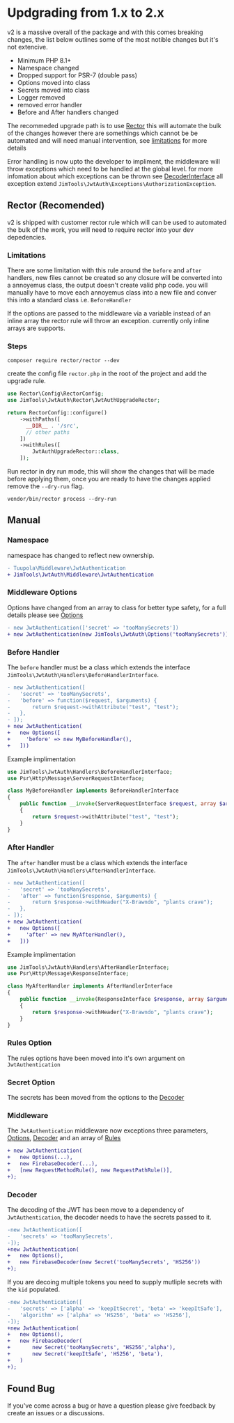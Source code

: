 # Updgrading from 1.x to 2.x

v2 is a massive overall of the package and with this comes breaking changes, the list below outlines some of the most
notible changes but it's not extencive.

- Minimum PHP 8.1+
- Namespace changed
- Dropped support for PSR-7 (double pass)
- Options moved into class
- Secrets moved into class
- Logger removed
- removed error handler
- Before and After handlers changed

The recommeded upgrade path is to use [Rector](https://github.com/rectorphp/rector) this will automate the bulk of the
changes however there are somethings which cannot be be automated and will need manual intervention, see
[limitations](#limitations) for more details

Error handling is now upto the developer to impliment, the middleware will throw exceptions which need to
be handled at the global level. for more infomation about which exceptions can be thrown see
[DecoderInterface](./src/Decoder/DecoderInterface.php) all exception extend
`JimTools\JwtAuth\Exceptions\AuthorizationException`.

## Rector (Recomended)

v2 is shipped with customer rector rule which will can be used to automated the bulk of the work, you will need to
require rector into your dev depedencies.

### Limitations

There are some limitation with this rule around the `before` and `after` handlers, new files cannot be created so any
closure will be converted into a annoyemus class, the output doesn't create valid php code. you will manually have to
move each annoyemus class into a new file and conver this into a standard class i.e. `BeforeHandler`

If the options are passed to the middleware via a variable instead of an inline array the rector rule will throw an
exception. currently only inline arrays are supports.

### Steps


```shell
composer require rector/rector --dev
```

create the config file `rector.php` in the root of the project and add the upgrade rule.

```php
use Rector\Config\RectorConfig;
use JimTools\JwtAuth\Rector\JwtAuthUpgradeRector;

return RectorConfig::configure()
    ->withPaths([
      __DIR__ . '/src',
      // other paths
    ])
    ->withRules([
        JwtAuthUpgradeRector::class,
    ]);
```

Run rector in dry run mode, this will show the changes that will be made before applying them, once you are ready to
have the changes applied remove the `--dry-run` flag.

```shell
vendor/bin/rector process --dry-run
```

## Manual

### Namespace

namespace has changed to reflect new ownership.

```diff
- Tuupola\Middleware\JwtAuthentication
+ JimTools\JwtAuth\Middleware\JwtAuthentication
```

### Middleware Options

Options have changed from an array to class for better type safety, for a full details please see
[Options](./src/Options.php)

```diff
- new JwtAuthentication(['secret' => 'tooManySecrets'])
+ new JwtAuthentication(new JimTools\JwtAuth\Options('tooManySecrets'))
```

### Before Handler

The `before` handler must be a class which extends the interface `JimTools\JwtAuth\Handlers\BeforeHandlerInterface`.

```diff
- new JwtAuthentication([
-   'secret' => 'tooManySecrets',
-   'before' => function($request, $arguments) {
-       return $request->withAttribute("test", "test");
-   },
- ]);
+ new JwtAuthentication(
+   new Options([
+     'before' => new MyBeforeHandler(),
+   ]))
```

Example implimentation

```php
use JimTools\JwtAuth\Handlers\BeforeHandlerInterface;
use Psr\Http\Message\ServerRequestInterface;

class MyBeforeHandler implements BeforeHandlerInterface
{
    public function __invoke(ServerRequestInterface $request, array $arguments): ServerRequestInterface
    {
        return $request->withAttribute("test", "test");
    }
}
```


### After Handler

The `after` handler must be a class which extends the interface `JimTools\JwtAuth\Handlers\AfterHandlerInterface`.

```diff
- new JwtAuthentication([
-   'secret' => 'tooManySecrets',
-   'after' => function($response, $arguments) {
-       return $response->withHeader("X-Brawndo", "plants crave");
-   },
- ]);
+ new JwtAuthentication(
+   new Options([
+     'after' => new MyAfterHandler(),
+   ]))
```

Example implimentation

```php
use JimTools\JwtAuth\Handlers\AfterHandlerInterface;
use Psr\Http\Message\ResponseInterface;

class MyAfterHandler implements AfterHandlerInterface
{
    public function __invoke(ResponseInterface $response, array $arguments): ResponseInterface
    {
        return $response->withHeader("X-Brawndo", "plants crave");
    }
}
```

### Rules Option

The rules options have been moved into it's own argument on `JwtAuthentication`

### Secret Option

The secrets has been moved from the options to the [Decoder](./src/Decoder/DecoderInterface.php)

### Middleware

The `JwtAuthentication` middleware now exceptions three parameters, [Options](./src/Options.php),
[Decoder](./src/Decoder/FirebaseDecoder.php) and an array of [Rules](./src/Rules/RuleInterface.php)

```diff
+ new JwtAuthentication(
+   new Options(...),
+   new FirebaseDecoder(...),
+   [new RequestMethodRule(), new RequestPathRule()],
+);
```

### Decoder

The decoding of the JWT has been move to a dependency of `JwtAuthentication`, the decoder needs to have the
secrets passed to it.


```diff
-new JwtAuthentication([
-   'secrets' => 'tooManySecrets',
-]);
+new JwtAuthentication(
+   new Options(),
+   new FirebaseDecoder(new Secret('tooManySecrets', 'HS256'))
+);
```

If you are decoing multiple tokens you need to supply mutliple secrets with the `kid` populated.

```diff
-new JwtAuthentication([
-   'secrets' => ['alpha' => 'keepItSecret', 'beta' => 'keepItSafe'],
-   'algorithm' => ['alpha' => 'HS256', 'beta' => 'HS256'],
-]);
+new JwtAuthentication(
+   new Options(),
+   new FirebaseDecoder(
+       new Secret('tooManySecrets', 'HS256','alpha'),
+       new Secret('keepItSafe', 'HS256', 'beta'),
+   )
+);
```

## Found Bug

If you've come across a bug or have a question please give feedback by create an issues or a discussions.
